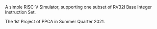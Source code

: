 A simple RISC-V Simulator, supporting one subset of RV32I Base Integer Instruction Set.

The 1st Project of PPCA in Summer Quarter 2021.
